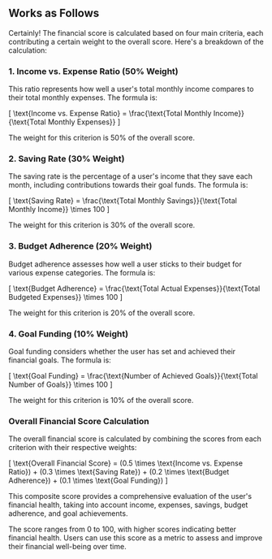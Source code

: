 ## Works as Follows

Certainly! The financial score is calculated based on four main criteria, each contributing a certain weight to the overall score. Here's a breakdown of the calculation:

### 1. Income vs. Expense Ratio (50% Weight)

This ratio represents how well a user's total monthly income compares to their total monthly expenses. The formula is:

\[ \text{Income vs. Expense Ratio} = \frac{\text{Total Monthly Income}}{\text{Total Monthly Expenses}} \]

The weight for this criterion is 50% of the overall score.

### 2. Saving Rate (30% Weight)

The saving rate is the percentage of a user's income that they save each month, including contributions towards their goal funds. The formula is:

\[ \text{Saving Rate} = \frac{\text{Total Monthly Savings}}{\text{Total Monthly Income}} \times 100 \]

The weight for this criterion is 30% of the overall score.

### 3. Budget Adherence (20% Weight)

Budget adherence assesses how well a user sticks to their budget for various expense categories. The formula is:

\[ \text{Budget Adherence} = \frac{\text{Total Actual Expenses}}{\text{Total Budgeted Expenses}} \times 100 \]

The weight for this criterion is 20% of the overall score.

### 4. Goal Funding (10% Weight)

Goal funding considers whether the user has set and achieved their financial goals. The formula is:

\[ \text{Goal Funding} = \frac{\text{Number of Achieved Goals}}{\text{Total Number of Goals}} \times 100 \]

The weight for this criterion is 10% of the overall score.

### Overall Financial Score Calculation

The overall financial score is calculated by combining the scores from each criterion with their respective weights:

\[ \text{Overall Financial Score} = (0.5 \times \text{Income vs. Expense Ratio}) + (0.3 \times \text{Saving Rate}) + (0.2 \times \text{Budget Adherence}) + (0.1 \times \text{Goal Funding}) \]

This composite score provides a comprehensive evaluation of the user's financial health, taking into account income, expenses, savings, budget adherence, and goal achievements.

The score ranges from 0 to 100, with higher scores indicating better financial health. Users can use this score as a metric to assess and improve their financial well-being over time.
